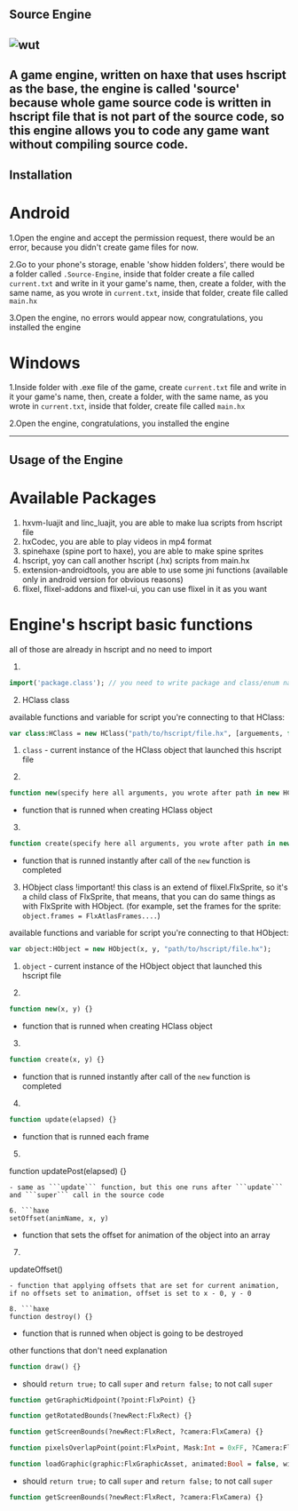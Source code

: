 ## Source Engine
![wut](https://raw.githubusercontent.com/Sirox228/Source-Engine/master/icon.png)
---
A game engine, written on haxe that uses hscript as the base, the engine is called 'source' because whole game source code is written in hscript file that is not part of the source code, so this engine allows you to code any game want without compiling source code.
---
## Installation
# Android
1.Open the engine and accept the permission request, there would be an error, because you didn't create game files for now.

2.Go to your phone's storage, enable 'show hidden folders', there would be a folder called ```.Source-Engine```, inside that folder create a file called ```current.txt``` and write in it your game's name, then, create a folder, with the same name, as you wrote in ```current.txt```, inside that folder, create file called ```main.hx```

3.Open the engine, no errors would appear now, congratulations, you installed the engine

# Windows

1.Inside folder with .exe file of the game, create ```current.txt``` file and write in it your game's name, then, create a folder, with the same name, as you wrote in ```current.txt```, inside that folder, create file called ```main.hx```

2.Open the engine, congratulations, you installed the engine

---
## Usage of the Engine
# Available Packages
1. hxvm-luajit and linc_luajit, you are able to make lua scripts from hscript file
2. hxCodec, you are able to play videos in mp4 format
3. spinehaxe (spine port to haxe), you are able to make spine sprites
3. hscript, yoy can call another hscript (.hx) scripts from main.hx
4. extension-androidtools, you are able to use some jni functions (available only in android version for obvious reasons)
5. flixel, flixel-addons and flixel-ui, you can use flixel in it as you want

# Engine's hscript basic functions
all of those are already in hscript and no need to import

1.
```haxe 
import('package.class'); // you need to write package and class/enum name of the class/enum you want to import, typedef is unsupported.
```

2. HClass class

available functions and variable for script you're connecting to that HClass:

```haxe
var class:HClass = new HClass("path/to/hscript/file.hx", [arguements, for, functions]);
```

1. ```class``` - current instance of the HClass object that launched this hscript file

2. 
```haxe
function new(specify here all arguments, you wrote after path in new HClass) {}
```
- function that is runned when creating HClass object

3. 
```haxe
function create(specify here all arguments, you wrote after path in new HClass) {}
```
- function that is runned instantly after call of the ```new``` function is completed

3. HObject class 
!important! this class is an extend of flixel.FlxSprite, so it's a child class of FlxSprite,
that means, that you can do same things as with FlxSprite with HObject.
(for example, set the frames for the sprite: ```object.frames = FlxAtlasFrames....```)

available functions and variable for script you're connecting to that HObject:

```haxe
var object:HObject = new HObject(x, y, "path/to/hscript/file.hx");
```

1. ```object``` - current instance of the HObject object that launched this hscript file

2. 
```haxe
function new(x, y) {}
```
- function that is runned when creating HClass object

3.
```haxe
function create(x, y) {}
```
- function that is runned instantly after call of the ```new``` function is completed

4.
```haxe
function update(elapsed) {}
```
- function that is runned each frame

5. ```haxe
function updatePost(elapsed) {}
```
- same as ```update``` function, but this one runs after ```update``` and ```super``` call in the source code

6. ```haxe
setOffset(animName, x, y)
```
- function that sets the offset for animation of the object into an array

7. ```haxe
updateOffset()
```
- function that applying offsets that are set for current animation, if no offsets set to animation, offset is set to x - 0, y - 0

8. ```haxe
function destroy() {}
```
- function that is runned when object is going to be destroyed

other functions that don't need explanation

```haxe
function draw() {}
```
- should ```return true;``` to call ```super``` and ```return false;``` to not call ```super```

```haxe
function getGraphicMidpoint(?point:FlxPoint) {}
```

```haxe
function getRotatedBounds(?newRect:FlxRect) {}
```

```haxe
function getScreenBounds(?newRect:FlxRect, ?camera:FlxCamera) {}
```

```haxe
function pixelsOverlapPoint(point:FlxPoint, Mask:Int = 0xFF, ?Camera:FlxCamera) {}
```

```haxe
function loadGraphic(graphic:FlxGraphicAsset, animated:Bool = false, width:Int = 0, height:Int = 0, unique:Bool = false, ?Key:String) {}
``` 
- should ```return true;``` to call ```super``` and ```return false;``` to not call ```super```

```haxe
function getScreenBounds(?newRect:FlxRect, ?camera:FlxCamera) {}
```

